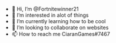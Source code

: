 - 👋 Hi, I’m @Fortnitewinner21
- 👀 I’m interested in alot of things
- 🌱 I’m currently learning how to be cool
- 💞️ I’m looking to collaborate on websites
- 📫 How to reach me CiaranGames#7467

<!---
Fortnitewinner21/Fortnitewinner21 is a ✨ special ✨ repository because its `README.md` (this file) appears on your GitHub profile.
You can click the Preview link to take a look at your changes.
--->
